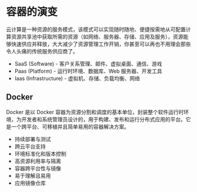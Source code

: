 # 容器的演变

云计算是一种资源的服务模式，该模式可以实现随时随地、便捷按需地从可配置计算资源共享池中获取所需的资源（如网络、服务器、存储、应用及服务），资源能够快速供应并释放，大大减少了资源管理工作开销，你甚至可以再也不用理会那些令人头痛的传统服务供应商了。

- SaaS (Software) - 客户关系管理、邮件、虚拟桌面、通信、游戏
- Paas (Platform) - 运行时环境、数据库、Web 服务器、开发工具
- Iaas (Infrastructure) - 虚拟机、存储、负载均衡、网络

## Docker

Docker 是以 Docker 容器为资源分割和调度的基本单位，封装整个软件运行时环境，为开发者和系统管理员设计的，用于构建、发布和运行分布式应用的平台。它是一个跨平台、可移植并且简单易用的容器解决方案。

- 持续部署与测试
- 跨云平台支持
- 环境标准化和版本控制
- 高资源利用率与隔离
- 容器跨平台性与镜像
- 易于理解且易用
- 应用镜像仓库
